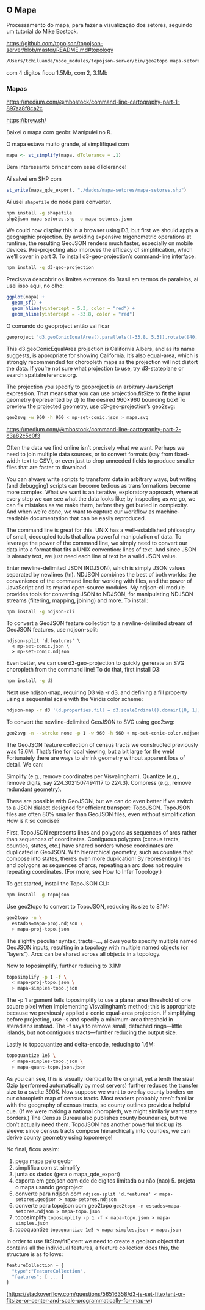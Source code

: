 ## O Mapa

Processamento do mapa, para fazer a visualização dos setores, seguindo um tutorial do Mike Bostock.

https://github.com/topojson/topojson-server/blob/master/README.md#topology

```bash
/Users/tchiluanda/node_modules/topojson-server/bin/geo2topo mapa-setores.geojson > mapa.json
```

com 4 digitos ficou 1.5Mb, com 2, 3.1Mb


### Mapas

https://medium.com/@mbostock/command-line-cartography-part-1-897aa8f8ca2c

https://brew.sh/

Baixei o mapa com geobr. Manipulei no R.

O mapa estava muito grande, aí simplifiquei com

```r
mapa <- st_simplify(mapa, dTolerance = .1)
```

Bem interessante brincar com esse dTolerance!

Aí salvei em SHP com

```r
st_write(mapa_qde_export, "./dados/mapa-setores/mapa-setores.shp")
```

Aí usei `shapefile` do node para converter.

```bash
npm install -g shapefile
shp2json mapa-setores.shp -o mapa-setores.json
```

We could now display this in a browser using D3, but first we should apply a geographic projection. By avoiding expensive trigonometric operations at runtime, the resulting GeoJSON renders much faster, especially on mobile devices. Pre-projecting also improves the efficacy of simplification, which we’ll cover in part 3. To install d3-geo-projection’s command-line interface:

```bash
npm install -g d3-geo-projection
```

Precisava descobrir os limites extremos do Brasil em termos de paralelos, aí usei isso aqui, no olho:

```r
ggplot(mapa) + 
  geom_sf() + 
  geom_hline(yintercept = 5.3, color = "red") + 
  geom_hline(yintercept = -33.8, color = "red")
```

O comando do geoproject então vai ficar

```bash
geoproject 'd3.geoConicEqualArea().parallels([-33.8, 5.3]).rotate([40, 0]).fitSize([960, 960], d)' < mapa-setores.json > mp-set-conic.json
```

This d3.geoConicEqualArea projection is California Albers, and as its name suggests, is appropriate for showing California. It’s also equal-area, which is strongly recommended for choropleth maps as the projection will not distort the data. If you’re not sure what projection to use, try d3-stateplane or search spatialreference.org.

The projection you specify to geoproject is an arbitrary JavaScript expression. That means that you can use projection.fitSize to fit the input geometry (represented by d) to the desired 960×960 bounding box!
To preview the projected geometry, use d3-geo-projection’s geo2svg:

```bash
geo2svg -w 960 -h 960 < mp-set-conic.json > mapa.svg
```


https://medium.com/@mbostock/command-line-cartography-part-2-c3a82c5c0f3

Often the data we find online isn’t precisely what we want. Perhaps we need to join multiple data sources, or to convert formats (say from fixed-width text to CSV), or even just to drop unneeded fields to produce smaller files that are faster to download.

You can always write scripts to transform data in arbitrary ways, but writing (and debugging) scripts can become tedious as transformations become more complex. What we want is an iterative, exploratory approach, where at every step we can see what the data looks like; by inspecting as we go, we can fix mistakes as we make them, before they get buried in complexity. And when we’re done, we want to capture our workflow as machine-readable documentation that can be easily reproduced.

The command line is great for this. UNIX has a well-established philosophy of small, decoupled tools that allow powerful manipulation of data. To leverage the power of the command line, we simply need to convert our data into a format that fits a UNIX convention: lines of text. And since JSON is already text, we just need each line of text be a valid JSON value.

Enter newline-delimited JSON (NDJSON), which is simply JSON values separated by newlines (\n). NDJSON combines the best of both worlds: the convenience of the command line for working with files, and the power of JavaScript and its myriad open-source modules. My ndjson-cli module provides tools for converting JSON to NDJSON, for manipulating NDJSON streams (filtering, mapping, joining) and more. To install:

```bash
npm install -g ndjson-cli
```

To convert a GeoJSON feature collection to a newline-delimited stream of GeoJSON features, use ndjson-split:

```
ndjson-split 'd.features' \
  < mp-set-conic.json \
  > mp-set-conic.ndjson
```

Even better, we can use d3-geo-projection to quickly generate an SVG choropleth from the command line! To do that, first install D3:

```bash
npm install -g d3
```

Next use ndjson-map, requiring D3 via -r d3, and defining a fill property using a sequential scale with the Viridis color scheme:

```bash
ndjson-map -r d3 '(d.properties.fill = d3.scaleOrdinal().domain([0, 1]).range(["#efefef", "#0D0887"])(d.properties.ABASTEC), d)' < mp-set-conic.ndjson > mp-set-conic-color.ndjson
```

To convert the newline-delimited GeoJSON to SVG using geo2svg:

```bash
geo2svg -n --stroke none -p 1 -w 960 -h 960 < mp-set-conic-color.ndjson > mp-set-conic.svg
```


The GeoJSON feature collection of census tracts we constructed previously was 13.6M. That’s fine for local viewing, but a bit large for the web! Fortunately there are ways to shrink geometry without apparent loss of detail. We can:

Simplify (e.g., remove coordinates per Visvalingham).
Quantize (e.g., remove digits, say 224.3021507494117 to 224.3).
Compress (e.g., remove redundant geometry).

These are possible with GeoJSON, but we can do even better if we switch to a JSON dialect designed for efficient transport: TopoJSON. TopoJSON files are often 80% smaller than GeoJSON files, even without simplification. How is it so concise?

First, TopoJSON represents lines and polygons as sequences of arcs rather than sequences of coordinates. Contiguous polygons (census tracts, counties, states, etc.) have shared borders whose coordinates are duplicated in GeoJSON. With hierarchical geometry, such as counties that compose into states, there’s even more duplication! By representing lines and polygons as sequences of arcs, repeating an arc does not require repeating coordinates. (For more, see How to Infer Topology.)


To get started, install the TopoJSON CLI:

```bash
npm install -g topojson
```

Use geo2topo to convert to TopoJSON, reducing its size to 8.1M:

```bash
geo2topo -n \
  estados=mapa-proj.ndjson \
  > mapa-proj-topo.json
```
  
The slightly peculiar syntax, tracts=…, allows you to specify multiple named GeoJSON inputs, resulting in a topology with multiple named objects (or “layers”). Arcs can be shared across all objects in a topology.

Now to toposimplify, further reducing to 3.1M:

```bash
toposimplify -p 1 -f \
  < mapa-proj-topo.json \
  > mapa-simples-topo.json
```

The -p 1 argument tells toposimplify to use a planar area threshold of one square pixel when implementing Visvalingham’s method; this is appropriate because we previously applied a conic equal-area projection. If simplifying before projecting, use -s and specify a minimum-area threshold in steradians instead. The -f says to remove small, detached rings—little islands, but not contiguous tracts—further reducing the output size.

Lastly to topoquantize and delta-encode, reducing to 1.6M:

```bash
topoquantize 1e5 \
  < mapa-simples-topo.json \
  > mapa-quant-topo.json.json
```

As you can see, this is visually identical to the original, yet a tenth the size! Gzip (performed automatically by most servers) further reduces the transfer size to a svelte 390K.
Now suppose we want to overlay county borders on our choropleth map of census tracts. Most readers probably aren’t familiar with the geography of census tracts, so county outlines provide a helpful cue. (If we were making a national choropleth, we might similarly want state borders.)
The Census Bureau also publishes county boundaries, but we don’t actually need them. TopoJSON has another powerful trick up its sleeve: since census tracts compose hierarchically into counties, we can derive county geometry using topomerge!



No final, ficou assim:

1. pega mapa pelo geobr
2. simplifica com st_simplify
3. junta os dados (gera o mapa_qde_export)
4. exporta em geojson com qde de dígitos limitada ou não
(nao) 5. projeta o mapa usando geoproject
6. converte para ndjson com `ndjson-split 'd.features' < mapa-setores.geojson > mapa-setores.ndjson`
7. converte para topojson com geo2topo `geo2topo -n estados=mapa-setores.ndjson > mapa-topo.json`
8. toposimplify `toposimplify -p 1 -f < mapa-topo.json > mapa-simples.json`
9. topoquantize `topoquantize 1e5 < mapa-simples.json > mapa.json`


In order to use fitSize/fitExtent we need to create a geojson object that contains all the individual features, a feature collection does this, the structure is as follows:

```js
featureCollection = {
  "type":"FeatureCollection",
  "features": [ ... ]
}
```
(https://stackoverflow.com/questions/56516358/d3-js-set-fitextent-or-fitsize-or-center-and-scale-programmatically-for-map-w)
